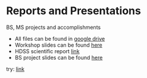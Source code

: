 # Reports and Presentations
BS, MS projects and accomplishments

- All files can be found in [google drive](https://drive.google.com/drive/folders/1b9gE_KastMA14wWuU7-ota9-O6WeIy8T?usp=sharing)
- Workshop slides can be found [here](https://www.slideshare.net/ShahbazAlam40/an-introduction-to-spss-174283736)
- HDSS scientific report [link](http://dspace.icddrb.org/jspui/handle/123456789/10391)
- BS project slides can be found [here](https://www.slideshare.net/ShahbazAlam40/a-comparative-study-of-histogram-equalization-based-image-enhancement-techniques)
 
 try:
 <a href="http://dspace.icddrb.org/jspui/handle/123456789/10391" target="_blank">link</a>